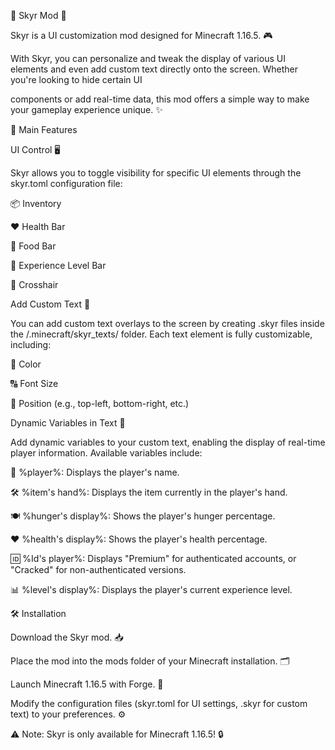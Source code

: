 🌟 Skyr Mod 🌟

Skyr is a UI customization mod designed for Minecraft 1.16.5. 🎮

With Skyr, you can personalize and tweak the display of various UI elements and even add custom text directly onto the screen. Whether you're looking to hide certain UI 

components or add real-time data, this mod offers a simple way to make your gameplay experience unique. ✨


🔧 Main Features

UI Control 🖥️

Skyr allows you to toggle visibility for specific UI elements through the skyr.toml configuration file:


📦 Inventory

❤️ Health Bar

🍗 Food Bar

💎 Experience Level Bar

🎯 Crosshair

Add Custom Text 📝

You can add custom text overlays to the screen by creating .skyr files inside the /.minecraft/skyr_texts/ folder. Each text element is fully customizable, including:

🎨 Color

🔠 Font Size

📍 Position (e.g., top-left, bottom-right, etc.)

Dynamic Variables in Text 🔄

Add dynamic variables to your custom text, enabling the display of real-time player information. Available variables include:

👤 %player%: Displays the player's name.

🛠️ %item's hand%: Displays the item currently in the player's hand.

🍽️ %hunger's display%: Shows the player's hunger percentage.

❤️ %health's display%: Shows the player's health percentage.

🆔 %Id's player%: Displays "Premium" for authenticated accounts, or "Cracked" for non-authenticated versions.

📊 %level's display%: Displays the player's current experience level.

🛠️ Installation

Download the Skyr mod. 📥

Place the mod into the mods folder of your Minecraft installation. 🗂️

Launch Minecraft 1.16.5 with Forge. 🚀

Modify the configuration files (skyr.toml for UI settings, .skyr for custom text) to your preferences. ⚙️

⚠️ Note: Skyr is only available for Minecraft 1.16.5! 🔒
